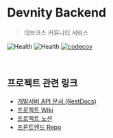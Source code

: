 # Devnity Backend
> 데브코스 커뮤니티 서비스

![Health](https://img.shields.io/website?down_message=DOWN&up_message=UP&label=server-prod&url=http://3.37.54.135:5000/docs/index.html) ![Health](https://img.shields.io/website?down_message=DOWN&up_message=UP&label=server-dev&url=http://3.37.54.135:8888/docs/index.html) [![codecov](https://codecov.io/gh/prgrms-web-devcourse/Team_BbungCles_Devnity_BE/branch/develop/graph/badge.svg?token=MX7YVUP5SW)](https://codecov.io/gh/prgrms-web-devcourse/Team_BbungCles_Devnity_BE)

<br>

## 프로젝트 관련 링크

- [개발서버 API 문서 (RestDocs)](http://3.37.54.135:8888/docs/index.html)
- [프로젝트 Wiki](https://github.com/prgrms-web-devcourse/Team_BbungCles_Devnity_BE/wiki)
- [프로젝트 노션](https://www.notion.so/backend-devcourse/7-Devnity-c0f09e027acf4d9e8aeab21f7a9a8822)
- [프론트엔드 Repo](https://github.com/prgrms-web-devcourse/Team_BbungCles_Devnity_FE)

